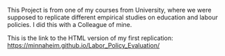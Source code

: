This Project is from one of my courses from University, where we were supposed to replicate different empirical studies on education and labour policies. 
I did this with a Colleague of mine.

This is the link to the HTML version of my first replication: https://minnaheim.github.io/Labor_Policy_Evaluation/
